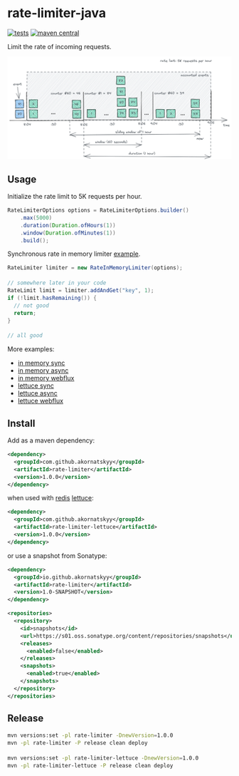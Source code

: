 # rate-limiter-java

[![tests](https://github.com/akornatskyy/rate-limiter-java/actions/workflows/tests.yaml/badge.svg)](https://github.com/akornatskyy/rate-limiter-java/actions/workflows/tests.yaml)
[![maven central](https://img.shields.io/maven-central/v/io.github.akornatskyy/rate-limiter.svg)](https://search.maven.org/search?q=g:%22io.github.akornatskyy%22%20AND%20a:%22rate-limiter%22)

Limit the rate of incoming requests.

![rate-limit](misc/docs/rate-limit.png)

## Usage

Initialize the rate limit to 5K requests per hour.

```java
RateLimiterOptions options = RateLimiterOptions.builder()
    .max(5000)
    .duration(Duration.ofHours(1))
    .window(Duration.ofMinutes(1))
    .build();
```

Synchronous rate in memory limiter [example](./rate-limiter-example-simple/src/main/java/ratelimiter/example/MyHandler.java).

```java
RateLimiter limiter = new RateInMemoryLimiter(options);

// somewhere later in your code
RateLimit limit = limiter.addAndGet("key", 1);
if (!limit.hasRemaining()) {
  // not good
  return;
}

// all good
```

More examples:

- [in memory sync](./rate-limiter-example-simple/src/main/java/ratelimiter/example/MyHandler.java)
- [in memory async](./rate-limiter-example-simple/src/main/java/ratelimiter/example/MyAsyncHandler.java)
- [in memory webflux](./rate-limiter-example-webflux/src/main/java/ratelimiter/example/WelcomeController.java)
- [lettuce sync](./rate-limiter-lettuce-example-simple/src/main/java/ratelimiter/lettuce/example/MyHandler.java)
- [lettuce async](./rate-limiter-lettuce-example-simple/src/main/java/ratelimiter/lettuce/example/MyAsyncHandler.java)
- [lettuce webflux](./rate-limiter-lettuce-example-webflux/src/main/java/ratelimiter/lettuce/example/WelcomeController.java)

## Install

Add as a maven dependency:

```xml
<dependency>
  <groupId>com.github.akornatskyy</groupId>
  <artifactId>rate-limiter</artifactId>
  <version>1.0.0</version>
</dependency>
```

when used with [redis](https://redis.io/) [lettuce](https://github.com/lettuce-io/lettuce-core):

```xml
<dependency>
  <groupId>com.github.akornatskyy</groupId>
  <artifactId>rate-limiter-lettuce</artifactId>
  <version>1.0.0</version>
</dependency>
```

or use a snapshot from Sonatype:

```xml
<dependency>
  <groupId>io.github.akornatskyy</groupId>
  <artifactId>rate-limiter</artifactId>
  <version>1.0-SNAPSHOT</version>
</dependency>
```

```xml
<repositories>
  <repository>
    <id>snapshots</id>
    <url>https://s01.oss.sonatype.org/content/repositories/snapshots</url>
    <releases>
      <enabled>false</enabled>
    </releases>
    <snapshots>
      <enabled>true</enabled>
    </snapshots>
  </repository>
</repositories>
```

## Release

```sh
mvn versions:set -pl rate-limiter -DnewVersion=1.0.0
mvn -pl rate-limiter -P release clean deploy

mvn versions:set -pl rate-limiter-lettuce -DnewVersion=1.0.0
mvn -pl rate-limiter-lettuce -P release clean deploy
```